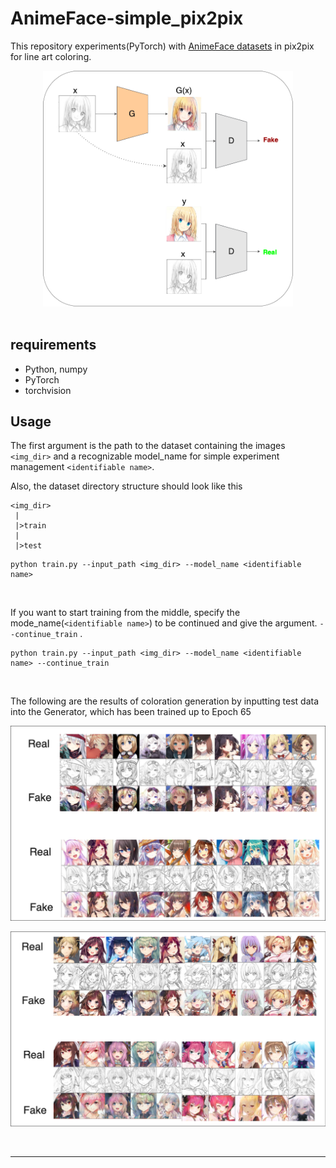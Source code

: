 # AnimeFace-simple_pix2pix

This repository experiments(PyTorch) with [AnimeFace datasets](https://www.kaggle.com/scribbless/another-anime-face-dataset) in pix2pix for line art coloring.  
  
<div align="center">
  <img src="images/model.png" width=400 />
</div>


<br>


## requirements
- Python, numpy
- PyTorch
- torchvision


## Usage

The first argument is the path to the dataset containing the images `<img_dir>` and a recognizable model_name for simple experiment management `<identifiable name>`.   

Also, the dataset directory structure should look like this
```
<img_dir>
 |
 |>train
 |
 |>test
```

```
python train.py --input_path <img_dir> --model_name <identifiable name>
```
<br>


If you want to start training from the middle, specify the mode_name(`<identifiable name>`)  to be continued and give the argument. `--continue_train` .

```
python train.py --input_path <img_dir> --model_name <identifiable name> --continue_train
```

<br>

The following are the results of coloration generation by inputting test data into the Generator, which has been trained up to Epoch 65


![](images/res_concat.png)

![](images/res_noconcat.png)

<br>

***

